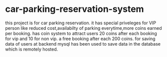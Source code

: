 # car-parking-reservation-system
this project is for car parking reservation.
it has special priveleges for VIP person like reduced cost,availabilty of parking everytime,more coins earned per booking.
has coin system to attract users 20 coins after each booking for vip and 10 for non vip.
a free booking after each 200 coins.
for saving data of users at backend mysql has been used to save data in the database which is remotely hosted.
